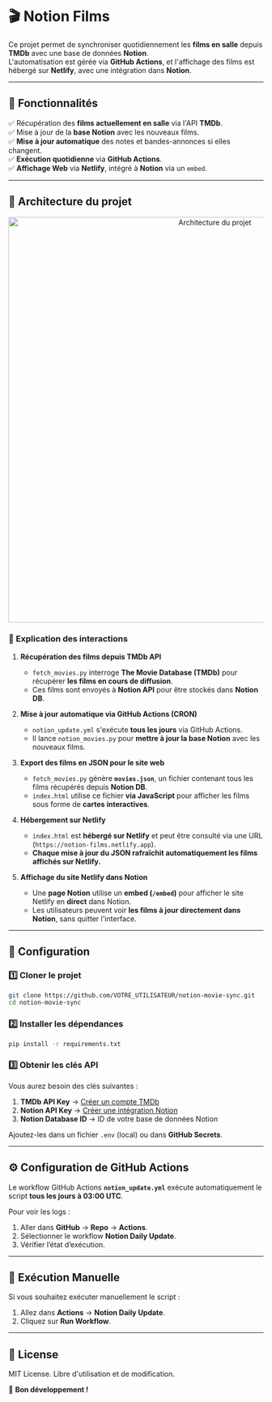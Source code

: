 # 🎬 Notion Films

Ce projet permet de synchroniser quotidiennement les **films en salle** depuis **TMDb** avec une base de données **Notion**.  
L'automatisation est gérée via **GitHub Actions**, et l'affichage des films est hébergé sur **Netlify**, avec une intégration dans **Notion**.

---

## 🚀 Fonctionnalités

✅ Récupération des **films actuellement en salle** via l'API **TMDb**.  
✅ Mise à jour de la **base Notion** avec les nouveaux films.  
✅ **Mise à jour automatique** des notes et bandes-annonces si elles changent.  
✅ **Exécution quotidienne** via **GitHub Actions**.  
✅ **Affichage Web** via **Netlify**, intégré à **Notion** via un `embed`.

---

## 📌 Architecture du projet

<div align="center">
   <img src="https://github.com/user-attachments/assets/d9a0c4d4-2505-42db-b3c0-31ac009c7981" alt="Architecture du projet" width="800">
</div>

### **📌 Explication des interactions**

1. **Récupération des films depuis TMDb API**

   - `fetch_movies.py` interroge **The Movie Database (TMDb)** pour récupérer **les films en cours de diffusion**.
   - Ces films sont envoyés à **Notion API** pour être stockés dans **Notion DB**.

2. **Mise à jour automatique via GitHub Actions (CRON)**

   - `notion_update.yml` s'exécute **tous les jours** via GitHub Actions.
   - Il lance `notion_movies.py` pour **mettre à jour la base Notion** avec les nouveaux films.

3. **Export des films en JSON pour le site web**

   - `fetch_movies.py` génère **`movies.json`**, un fichier contenant tous les films récupérés depuis **Notion DB**.
   - `index.html` utilise ce fichier **via JavaScript** pour afficher les films sous forme de **cartes interactives**.

4. **Hébergement sur Netlify**

   - `index.html` est **hébergé sur Netlify** et peut être consulté via une URL (`https://notion-films.netlify.app`).
   - **Chaque mise à jour du JSON rafraîchit automatiquement les films affichés sur Netlify.**

5. **Affichage du site Netlify dans Notion**
   - Une **page Notion** utilise un **embed (`/embed`)** pour afficher le site Netlify en **direct** dans Notion.
   - Les utilisateurs peuvent voir **les films à jour directement dans Notion**, sans quitter l'interface.

---

## 📌 Configuration

### 1️⃣ Cloner le projet

```sh
git clone https://github.com/VOTRE_UTILISATEUR/notion-movie-sync.git
cd notion-movie-sync
```

### 2️⃣ Installer les dépendances

```sh
pip install -r requirements.txt
```

### 3️⃣ Obtenir les clés API

Vous aurez besoin des clés suivantes :

1. **TMDb API Key** → [Créer un compte TMDb](https://www.themoviedb.org/settings/api)
2. **Notion API Key** → [Créer une intégration Notion](https://www.notion.so/my-integrations)
3. **Notion Database ID** → ID de votre base de données Notion

Ajoutez-les dans un fichier `.env` (local) ou dans **GitHub Secrets**.

---

## ⚙️ Configuration de GitHub Actions

Le workflow GitHub Actions **`notion_update.yml`** exécute automatiquement le script **tous les jours à 03:00 UTC**.

Pour voir les logs :

1. Aller dans **GitHub** → **Repo** → **Actions**.
2. Sélectionner le workflow **Notion Daily Update**.
3. Vérifier l’état d’exécution.

---

## 📌 Exécution Manuelle

Si vous souhaitez exécuter manuellement le script :

1. Allez dans **Actions** → **Notion Daily Update**.
2. Cliquez sur **Run Workflow**.

---

## 📜 License

MIT License. Libre d'utilisation et de modification.

🚀 **Bon développement !**
